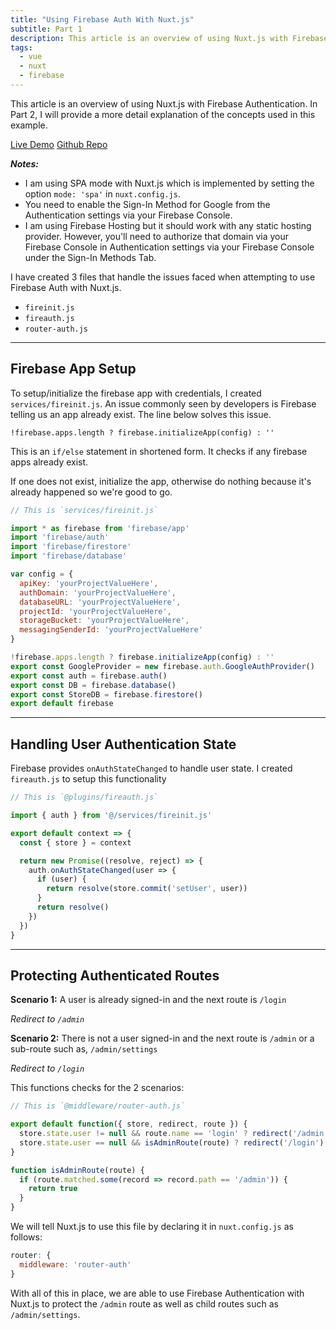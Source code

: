 ```yaml
---
title: "Using Firebase Auth With Nuxt.js"
subtitle: Part 1
description: This article is an overview of using Nuxt.js with Firebase Authentication. Learn how to check for admin access in your routes and use Vuex with Nuxt.js and Firebase to keep everything manageable.
tags:
  - vue
  - nuxt
  - firebase
---
```


This article is an overview of using Nuxt.js with Firebase Authentication. In Part 2, I will provide a more detail explanation of the concepts used in this example.

<div class="flexContainer">
<a target="/\_blank" rel="noopener" href=https://nuxt-firebase-auth.firebaseapp.com/>Live Demo</a>
<a target="/\_blank" rel="noopener" href=https://github.com/davidroyer/nuxt-firebase-auth>Github Repo</a>
</div>

**_Notes:_**

* I am using SPA mode with Nuxt.js which is implemented by setting the option `mode: 'spa'` in `nuxt.config.js`.
* You need to enable the Sign-In Method for Google from the Authentication settings via your Firebase Console.
* I am using Firebase Hosting but it should work with any static hosting provider. However, you'll need to authorize that domain via your Firebase Console in Authentication settings via your Firebase Console under the Sign-In Methods Tab.

I have created 3 files that handle the issues faced when attempting to use Firebase Auth with Nuxt.js.

* `fireinit.js`
* `fireauth.js`
* `router-auth.js`

---

## Firebase App Setup

To setup/initialize the firebase app with credentials, I created `services/fireinit.js`. An issue commonly seen by developers is Firebase telling us an app already exist. The line below solves this issue.

`!firebase.apps.length ? firebase.initializeApp(config) : ''`

This is an `if/else` statement in shortened form. It checks if any firebase apps already exist.

If one does not exist, initialize the app, otherwise do nothing because it's already happened so we're good to go.

```js
// This is `services/fireinit.js`

import * as firebase from 'firebase/app'
import 'firebase/auth'
import 'firebase/firestore'
import 'firebase/database'

var config = {
  apiKey: 'yourProjectValueHere',
  authDomain: 'yourProjectValueHere',
  databaseURL: 'yourProjectValueHere',
  projectId: 'yourProjectValueHere',
  storageBucket: 'yourProjectValueHere',
  messagingSenderId: 'yourProjectValueHere'
}

!firebase.apps.length ? firebase.initializeApp(config) : ''
export const GoogleProvider = new firebase.auth.GoogleAuthProvider()
export const auth = firebase.auth()
export const DB = firebase.database()
export const StoreDB = firebase.firestore()
export default firebase
```

---

## Handling User Authentication State

Firebase provides `onAuthStateChanged` to handle user state. I created `fireauth.js` to setup this functionality

```js
// This is `@plugins/fireauth.js`

import { auth } from '@/services/fireinit.js'

export default context => {
  const { store } = context

  return new Promise((resolve, reject) => {
    auth.onAuthStateChanged(user => {
      if (user) {
        return resolve(store.commit('setUser', user))
      }
      return resolve()
    })
  })
}
```

---

## Protecting Authenticated Routes

**Scenario 1:**
A user is already signed-in and the next route is `/login`

_Redirect to `/admin`_

**Scenario 2:**
There is not a user signed-in and the next route is `/admin` or a sub-route such as, `/admin/settings`

_Redirect to `/login`_

This functions checks for the 2 scenarios:

```js
// This is `@middleware/router-auth.js`

export default function({ store, redirect, route }) {
  store.state.user != null && route.name == 'login' ? redirect('/admin') : ''
  store.state.user == null && isAdminRoute(route) ? redirect('/login') : ''
}

function isAdminRoute(route) {
  if (route.matched.some(record => record.path == '/admin')) {
    return true
  }
}
```

We will tell Nuxt.js to use this file by declaring it in `nuxt.config.js` as follows:

```js
router: {
  middleware: 'router-auth'
}
```

With all of this in place, we are able to use Firebase Authentication with Nuxt.js to protect the `/admin` route as well as child routes such as `/admin/settings`.
